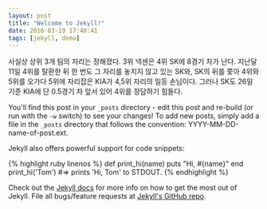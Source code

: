 ```yaml
---
layout: post
title: "Welcome to Jekyll!"
date: 2016-03-19 17:40:41
tags: [jekyll, demo]
---
```



사실상 상위 3개 팀의 자리는 정해졌다. 3위 넥센은 4위 SK에 8경기 차가 난다. 지난달 11일 4위를 탈환한 뒤 한 번도 그 자리를 놓치지 않고 있는 SK와, SK의 뒤를 쫓아 4위와 5위를 오가다 5위에 자리잡은 KIA가 4,5위 자리의 일등 손님이다. 그러나 SK도 26일 기준 KIA에 단 0.5경기 차 앞서 있어 4위를 장담하기 힘들다.


You'll find this post in your `_posts` directory - edit this post and re-build (or run with the `-w` switch) to see your changes!
To add new posts, simply add a file in the `_posts` directory that follows the convention: YYYY-MM-DD-name-of-post.ext.

Jekyll also offers powerful support for code snippets:

{% highlight ruby linenos %}
def print_hi(name)
  puts "Hi, #{name}"
end
print_hi('Tom')
#=> prints 'Hi, Tom' to STDOUT.
{% endhighlight %}

Check out the [Jekyll docs][jekyll] for more info on how to get the most out of Jekyll. File all bugs/feature requests at [Jekyll's GitHub repo][jekyll-gh].

[jekyll-gh]: https://github.com/mojombo/jekyll
[jekyll]:    http://jekyllrb.com
